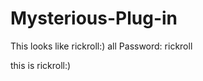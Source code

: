 # Mysterious-Plug-in
This looks like rickroll:)           all Password: rickroll














this is rickroll:)
